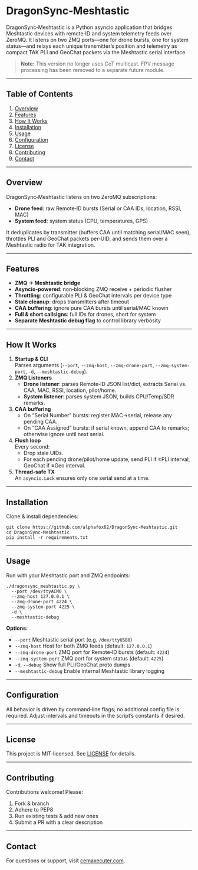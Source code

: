 # DragonSync‑Meshtastic

DragonSync‑Meshtastic is a Python asyncio application that bridges Meshtastic devices with remote‑ID and system telemetry feeds over ZeroMQ. It listens on two ZMQ ports—one for drone bursts, one for system status—and relays each unique transmitter’s position and telemetry as compact TAK PLI and GeoChat packets via the Meshtastic serial interface.

> **Note:** This version no longer uses CoT multicast. FPV message processing has been removed to a separate future module.

---

## Table of Contents

1. [Overview](#overview)  
2. [Features](#features)  
3. [How It Works](#how-it-works)  
4. [Installation](#installation)  
5. [Usage](#usage)  
6. [Configuration](#configuration)  
7. [License](#license)  
8. [Contributing](#contributing)  
9. [Contact](#contact)  

---

## Overview

DragonSync‑Meshtastic listens on two ZeroMQ subscriptions:

- **Drone feed**: raw Remote‑ID bursts (Serial or CAA IDs, location, RSSI, MAC)  
- **System feed**: system status (CPU, temperatures, GPS)  

It deduplicates by transmitter (buffers CAA until matching serial/MAC seen), throttles PLI and GeoChat packets per‑UID, and sends them over a Meshtastic radio for TAK integration.

---

## Features

- **ZMQ → Meshtastic bridge**  
- **Asyncio‑powered**: non‑blocking ZMQ receive + periodic flusher  
- **Throttling**: configurable PLI & GeoChat intervals per device type  
- **Stale cleanup**: drops transmitters after timeout  
- **CAA buffering**: ignore pure CAA bursts until serial/MAC known  
- **Full & short callsigns**: full IDs for drones, short for system  
- **Separate Meshtastic debug flag** to control library verbosity  

---

## How It Works

1. **Startup & CLI**  
   Parses arguments (`--port`, `--zmq-host`, `--zmq-drone-port`, `--zmq-system-port`, `-d`, `--meshtastic-debug`).  
2. **ZMQ Listeners**  
   - **Drone listener**: parses Remote‑ID JSON list/dict, extracts Serial vs. CAA, MAC, RSSI, location, pilot/home.  
   - **System listener**: parses system JSON, builds CPU/Temp/SDR remarks.  
3. **CAA buffering**  
   - On “Serial Number” bursts: register MAC→serial, release any pending CAA.  
   - On “CAA Assigned” bursts: if serial known, append CAA to remarks; otherwise ignore until next serial.  
4. **Flush loop**  
   Every second:  
   - Drop stale UIDs.  
   - For each pending drone/pilot/home update, send PLI if ≥PLI interval, GeoChat if ≥Geo interval.  
5. **Thread‑safe TX**  
   An `asyncio.Lock` ensures only one serial send at a time.

---

## Installation

Clone & install dependencies:

    git clone https://github.com/alphafox02/DragonSync-Meshtastic.git
    cd DragonSync-Meshtastic
    pip install -r requirements.txt

---

## Usage

Run with your Meshtastic port and ZMQ endpoints:

    ./dragonsync_meshtastic.py \
      --port /dev/ttyACM0 \
      --zmq-host 127.0.0.1 \
      --zmq-drone-port 4224 \
      --zmq-system-port 4225 \
      -d \
      --meshtastic-debug

**Options:**

- `--port`             Meshtastic serial port (e.g. `/dev/ttyUSB0`)  
- `--zmq-host`         Host for both ZMQ feeds (default: `127.0.0.1`)  
- `--zmq-drone-port`   ZMQ port for Remote‑ID bursts (default: `4224`)  
- `--zmq-system-port`  ZMQ port for system status (default: `4225`)  
- `-d`, `--debug`      Show full PLI/GeoChat proto dumps  
- `--meshtastic-debug` Enable internal Meshtastic library logging  

---

## Configuration

All behavior is driven by command‑line flags; no additional config file is required. Adjust intervals and timeouts in the script’s constants if desired.

---

## License

This project is MIT‑licensed. See [LICENSE](./LICENSE) for details.

---

## Contributing

Contributions welcome! Please:

1. Fork & branch  
2. Adhere to PEP8  
3. Run existing tests & add new ones  
4. Submit a PR with a clear description  

---

## Contact

For questions or support, visit [cemaxecuter.com](https://www.cemaxecuter.com).  
